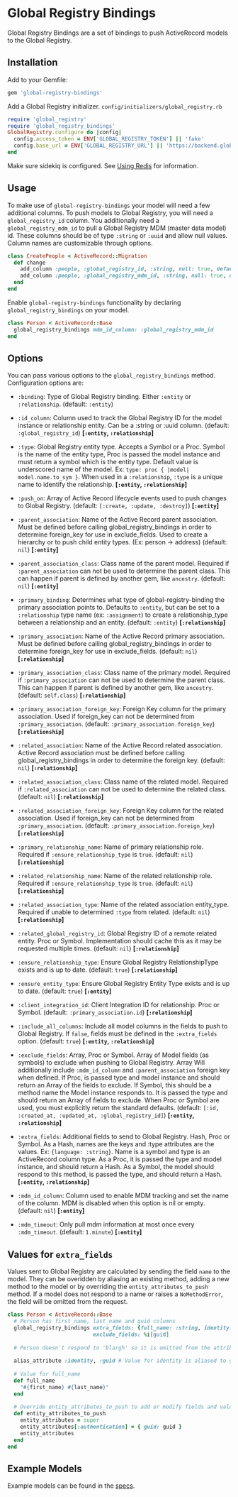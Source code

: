 # Global Registry Bindings

Global Registry Bindings are a set of bindings to push ActiveRecord models to the Global Registry.


## Installation

Add to your Gemfile:
```ruby
gem 'global-registry-bindings'
```

Add a Global Registry initializer.
`config/initializers/global_registry.rb`
```ruby
require 'global_registry'
require 'global_registry_bindings'
GlobalRegistry.configure do |config|
  config.access_token = ENV['GLOBAL_REGISTRY_TOKEN'] || 'fake'
  config.base_url = ENV['GLOBAL_REGISTRY_URL'] || 'https://backend.global-registry.org'
end
```

Make sure sidekiq is configured. See [Using Redis](https://github.com/mperham/sidekiq/wiki/Using-Redis) for information.

## Usage

To make use of `global-registry-bindings` your model will need a few additional columns.
To push models to Global Registry, you will need a `global_registry_id` column. You additionally need a
`global_registry_mdm_id` to pull a Global Registry MDM (master data model) id. These columns should be of type 
`:string` or `:uuid` and allow null values. Column names are customizable through options.
```ruby
class CreatePeople < ActiveRecord::Migration
  def change
    add_column :people, :global_registry_id, :string, null: true, default: nil
    add_column :people, :global_registry_mdm_id, :string, null: true, default: nil
  end
end
```

Enable `global-registry-bindings` functionality by declaring `global_registry_bindings` on your model.
```ruby
class Person < ActiveRecord::Base
  global_registry_bindings mdm_id_column: :global_registry_mdm_id
end
```

## Options

You can pass various options to the `global_registry_bindings` method. Configuration options are:

* `:binding`: Type of Global Registry binding. Either `:entity` or `:relationship`.
(default: `:entity`)
  
* `:id_column`: Column used to track the Global Registry ID for the model instance or relationship entity.
Can be a :string or :uuid column. (default: `:global_registry_id`) **[`:entity`, `:relationship`]**

* `:type`: Global Registry entity type. Accepts a Symbol or a Proc. Symbol is the name of the entity type, Proc
is passed the model instance and must return a symbol which is the entity type. Default value is underscored
name of the model. Ex: ```type: proc { |model| model.name.to_sym }```. When used in a `:relationship`, `:type`
is a unique name to identify the relationship. **[`:entity`, `:relationship`]**

* `:push_on`: Array of Active Record lifecycle events used to push changes to Global Registry.
(default: `[:create, :update, :destroy]`) **[`:entity`]**

* `:parent_association`: Name of the Active Record parent association. Must be defined before calling
global_registry_bindings in order to determine foreign_key for use in exclude_fields. Used to create a
hierarchy or to push child entity types. (Ex: person -> address) (default: `nil`) **[`:entity`]**

* `:parent_association_class`: Class name of the parent model. Required if `:parent_association` can not be used
to determine the parent class. This can happen if parent is defined by another gem, like `ancestry`.
(default: `nil`) **[`:entity`]**

* `:primary_binding`: Determines what type of global-registry-binding the primary association points to. Defaults
to `:entity`, but can be set to a `:relationship` type name (ex: `:assignment`) to create a relationship_type
between a relationship and an entity. (default: `:entity`) **[`:relationship`]**

* `:primary_association`: Name of the Active Record primary association. Must be defined before calling
global_registry_bindings in order to determine foreign_key for use in exclude_fields. (default: `nil`)
**[`:relationship`]**

* `:primary_association_class`: Class name of the primary model. Required if `:primary_association` can not be
used to determine the parent class. This can happen if parent is defined by another gem, like `ancestry`.
(default: `self.class`) **[`:relationship`]**

* `:primary_association_foreign_key`: Foreign Key column for the primary association. Used if foreign_key can
not be determined from `:primary_association`. (default: `:primary_association.foreign_key`)
**[`:relationship`]**

* `:related_association`: Name of the Active Record related association. Active Record association must be
defined before calling global_registry_bindings in order to determine the foreign key.
(default: `nil`) **[`:relationship`]**

* `:related_association_class`: Class name of the related model. Required if `:related_association` can not be
used to determine the related class. (default: `nil`) **[`:relationship`]**

* `:related_association_foreign_key`: Foreign Key column for the related association. Used if foreign_key can
not be determined from `:primary_association`. (default: `:primary_association.foreign_key`)
**[`:relationship`]**

* `:primary_relationship_name`: Name of primary relationship role. Required if `:ensure_relationship_type` is
`true`. (default: `nil`) **[`:relationship`]**

* `:related_relationship_name`: Name of the related relationship role. Required if `:ensure_relationship_type`
is `true`. (default: `nil`) **[`:relationship`]**

* `:related_association_type`: Name of the related association entity_type. Required if unable to determined
`:type` from related. (default: `nil`) **[`:relationship`]**

* `:related_global_registry_id`: Global Registry ID of a remote related entity. Proc or Symbol. Implementation
should cache this as it may be requested multiple times. (default: `nil`) **[`:relationship`]**

* `:ensure_relationship_type`: Ensure Global Registry RelationshipType exists and is up to date.
(default: `true`) **[`:relationship`]**

* `:ensure_entity_type`: Ensure Global Registry Entity Type exists and is up to date.
(default: `true`) **[`:entity`]**

* `:client_integration_id`: Client Integration ID for relationship. Proc or Symbol.
(default: `:primary_association.id`) **[`:relationship`]**

* `:include_all_columns`: Include all model columns in the fields to push to Global Registry. If `false`, fields must
be defined in the `:extra_fields` option. (default: `true`)
**[`:entity`, `:relationship`]**

* `:exclude_fields`: Array, Proc or Symbol. Array of Model fields (as symbols) to exclude when pushing to Global
Registry. Array Will additionally include `:mdm_id_column` and `:parent_association` foreign key when defined.
If Proc, is passed type and model instance and should return an Array of the fields to exclude. If Symbol,
this should be a method name the Model instance responds to. It is passed the type and should return an Array
of fields to exclude. When Proc or Symbol are used, you must explicitly return the standard defaults.
(default:  `[:id, :created_at, :updated_at, :global_registry_id]`) **[`:entity`, `:relationship`]**

* `:extra_fields`: Additional fields to send to Global Registry. Hash, Proc or Symbol. As a Hash, names are the
keys and :type attributes are the values. Ex: `{language: :string}`. Name is a symbol and type is an
ActiveRecord column type. As a Proc, it is passed the type and model instance, and should return a Hash.
As a Symbol, the model should respond to this method, is passed the type, and should return a Hash.
**[`:entity`, `:relationship`]**

* `:mdm_id_column`: Column used to enable MDM tracking and set the name of the column. MDM is disabled when this
option is nil or empty. (default: `nil`) **[`:entity`]**

* `:mdm_timeout`: Only pull mdm information at most once every `:mdm_timeout`. (default: `1.minute`)
**[`:entity`]**

## Values for `extra_fields`

Values sent to Global Registry are calculated by sending the field `name` to the model. They can be overidden by
aliasing an existing method, adding a new method to the model or by overriding the `entity_attributes_to_push`
method. If a model does not respond to a name or raises a `NoMethodError`, the field will be omitted from the request.

```ruby
class Person < ActiveRecord::Base
  # Person has first_name, last_name and guid columns
  global_registry_bindings extra_fields: {full_name: :string, identity: :uuid, blargh: :integer},
                           exclude_fields: %i[guid]
  
  # Person doesn't respond to 'blargh' so it is omitted from the attributes to push
 
  alias_attribute :identity, :guid # Value for identity is aliased to guid
  
  # Value for full_name
  def full_name
    "#{first_name} #{last_name}"
  end
  
  # Override entity_attributes_to_push to add or modify fields and values
  def entity_attributes_to_push
    entity_attributes = super
    entity_attributes[:authentication] = { guid: guid }
    entity_attributes
  end
end
```

## Example Models

Example models can be found in the [specs](https://github.com/CruGlobal/global-registry-bindings/tree/master/spec/internal/app/models).
